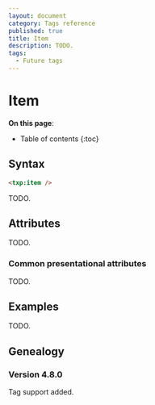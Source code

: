 ```yaml
---
layout: document
category: Tags reference
published: true
title: Item
description: TODO.
tags:
  - Future tags
---
```


# Item

**On this page**:

* Table of contents
{:toc}

## Syntax

~~~ html
<txp:item />
~~~

TODO.

## Attributes

TODO.

### Common presentational attributes

TODO.

## Examples

TODO.

## Genealogy

### Version 4.8.0

Tag support added.
